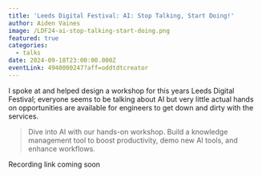 ```yaml
---
title: 'Leeds Digital Festival: AI: Stop Talking, Start Doing!'
author: Aiden Vaines
image: /LDF24-ai-stop-talking-start-doing.png
featured: true
categories:
  - talks
date: 2024-09-18T23:00:00.000Z
eventLink: 4940000247?aff=oddtdtcreator
---
```


I spoke at and helped design a workshop for this years Leeds Digital Festival; everyone seems to be talking about AI but very little actual hands on opportunities are available for engineers to get down and dirty with the services.

> Dive into AI with our hands-on workshop. Build a knowledge 
> management tool to boost productivity, demo new AI tools, and enhance 
> workflows.

Recording link coming soon
